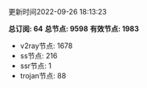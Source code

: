 更新时间2022-09-26 18:13:23

**总订阅: 64**
**总节点: 9598**
**有效节点: 1983**
- v2ray节点: 1678
- ss节点: 216
- ssr节点: 1
- trojan节点: 88
